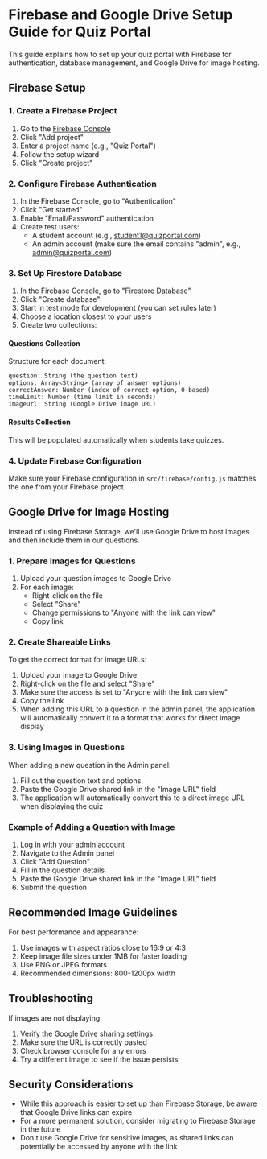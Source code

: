 # Firebase and Google Drive Setup Guide for Quiz Portal

This guide explains how to set up your quiz portal with Firebase for authentication, database management, and Google Drive for image hosting.

## Firebase Setup

### 1. Create a Firebase Project

1. Go to the [Firebase Console](https://console.firebase.google.com/)
2. Click "Add project"
3. Enter a project name (e.g., "Quiz Portal")
4. Follow the setup wizard
5. Click "Create project"

### 2. Configure Firebase Authentication

1. In the Firebase Console, go to "Authentication"
2. Click "Get started"
3. Enable "Email/Password" authentication
4. Create test users:
   - A student account (e.g., student1@quizportal.com)
   - An admin account (make sure the email contains "admin", e.g., admin@quizportal.com)

### 3. Set Up Firestore Database

1. In the Firebase Console, go to "Firestore Database"
2. Click "Create database"
3. Start in test mode for development (you can set rules later)
4. Choose a location closest to your users
5. Create two collections:

#### Questions Collection

Structure for each document:
```
question: String (the question text)
options: Array<String> (array of answer options)
correctAnswer: Number (index of correct option, 0-based)
timeLimit: Number (time limit in seconds)
imageUrl: String (Google Drive image URL)
```

#### Results Collection

This will be populated automatically when students take quizzes.

### 4. Update Firebase Configuration

Make sure your Firebase configuration in `src/firebase/config.js` matches the one from your Firebase project.

## Google Drive for Image Hosting

Instead of using Firebase Storage, we'll use Google Drive to host images and then include them in our questions.

### 1. Prepare Images for Questions

1. Upload your question images to Google Drive
2. For each image:
   - Right-click on the file
   - Select "Share"
   - Change permissions to "Anyone with the link can view"
   - Copy link

### 2. Create Shareable Links

To get the correct format for image URLs:

1. Upload your image to Google Drive
2. Right-click on the file and select "Share"
3. Make sure the access is set to "Anyone with the link can view" 
4. Copy the link
5. When adding this URL to a question in the admin panel, the application will automatically convert it to a format that works for direct image display

### 3. Using Images in Questions

When adding a new question in the Admin panel:

1. Fill out the question text and options
2. Paste the Google Drive shared link in the "Image URL" field
3. The application will automatically convert this to a direct image URL when displaying the quiz

### Example of Adding a Question with Image

1. Log in with your admin account
2. Navigate to the Admin panel
3. Click "Add Question"
4. Fill in the question details
5. Paste the Google Drive shared link in the "Image URL" field
6. Submit the question

## Recommended Image Guidelines

For best performance and appearance:

1. Use images with aspect ratios close to 16:9 or 4:3
2. Keep image file sizes under 1MB for faster loading
3. Use PNG or JPEG formats
4. Recommended dimensions: 800-1200px width

## Troubleshooting

If images are not displaying:

1. Verify the Google Drive sharing settings
2. Make sure the URL is correctly pasted
3. Check browser console for any errors
4. Try a different image to see if the issue persists

## Security Considerations

- While this approach is easier to set up than Firebase Storage, be aware that Google Drive links can expire
- For a more permanent solution, consider migrating to Firebase Storage in the future
- Don't use Google Drive for sensitive images, as shared links can potentially be accessed by anyone with the link
